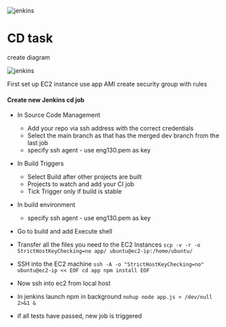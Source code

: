 ![jenkins](https://user-images.githubusercontent.com/115226294/201052421-ada5aebc-79c3-4cf7-8338-7e8c18bebcdf.png)

# CD task

create diagram

![jenkins](https://user-images.githubusercontent.com/115226294/200811530-11555b3f-5f21-44db-a623-6fa9369e0886.png)

First set up EC2 instance
use app AMI
create security group with rules


#### Create new Jenkins cd job
- In Source Code Management
  - Add your repo via ssh address with the correct credentials
  - Select the main branch as that has the merged dev branch from the last job
  - specify ssh agent - use eng130.pem as key
- In Build Triggers
  - Select Build after other projects are built
  - Projects to watch and add your CI job
  - Tick Trigger only if build is stable
- In build environment
    - specify ssh agent - use eng130.pem as key

- Go to build and add Execute shell
- Transfer all the files you need to the EC2 Instances `scp -v -r -o StrictHostKeyChecking=no app/ ubuntu@ec2-ip:/home/ubuntu/`
- SSH into the EC2 machine ```ssh -A -o "StrictHostKeyChecking=no" ubuntu@ec2-ip << EOF
                                        cd app
                                        npm install
                                        EOF```

- Now ssh  into ec2 from local host
- In jenkins launch npm in background `nohup node app.js > /dev/null 2>&1 &`
- if all tests have passed, new job is triggered
